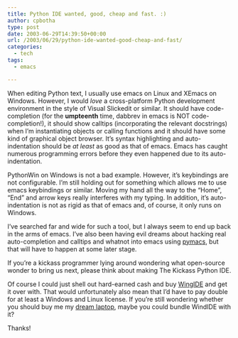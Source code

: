 ```yaml
---
title: Python IDE wanted, good, cheap and fast. :)
author: cpbotha
type: post
date: 2003-06-29T14:39:50+00:00
url: /2003/06/29/python-ide-wanted-good-cheap-and-fast/
categories:
  - tech
tags:
  - emacs

---
```

When editing Python text, I usually use emacs on Linux and XEmacs on Windows. However, I would _love_ a cross-platform Python development environment in the style of Visual Slickedit or similar. It should have code-completion (for the **umpteenth** time, dabbrev in emacs is NOT code-completion!), it should show calltips (incorporating the relevant docstrings) when I’m instantiating objects or calling functions and it should have some kind of graphical object browser. It’s syntax highlighting and auto-indentation should be _at least_ as good as that of emacs. Emacs has caught numerous programming errors before they even happened due to its auto-indentation.
  
PythonWin on Windows is not a bad example. However, it’s keybindings are not configurable. I’m still holding out for something which allows me to use emacs keybindings or similar. Moving my hand all the way to the “Home”, “End” and arrow keys really interferes with my typing. In addition, it’s auto-indentation is not as rigid as that of emacs and, of course, it only runs on Windows.

I’ve searched far and wide for such a tool, but I always seem to end up back in the arms of emacs. I’ve also been having evil dreams about hacking real auto-completion and calltips and whatnot into emacs using [pymacs][1], but that will have to happen at some later stage.

If you’re a kickass programmer lying around wondering what open-source wonder to bring us next, please think about making The Kickass Python IDE.

Of course I could just shell out hard-earned cash and buy [WingIDE][2] and get it over with. That would unfortunately also mean that I’d have to pay double for at least a Windows and Linux license. If you’re still wondering whether you should buy me my [dream laptop][3], maybe you could bundle WindIDE with it?

Thanks!

 [1]: http://www.iro.umontreal.ca/~pinard/pymacs/
 [2]: http://wingide.com/
 [3]: http://cpbotha.net/weblogs/cpbotha/archives/000104.html
